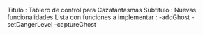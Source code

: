 Titulo : Tablero de control para Cazafantasmas
Subtitulo : Nuevas funcionalidades 
Lista con funciones a implementar : 
    -addGhost
    -setDangerLevel
    -captureGhost
